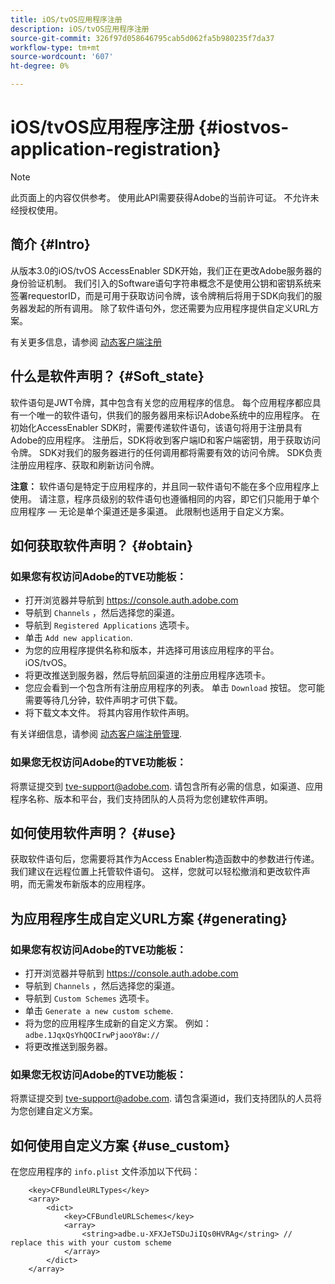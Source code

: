 ```yaml
---
title: iOS/tvOS应用程序注册
description: iOS/tvOS应用程序注册
source-git-commit: 326f97d058646795cab5d062fa5b980235f7da37
workflow-type: tm+mt
source-wordcount: '607'
ht-degree: 0%

---
```



# iOS/tvOS应用程序注册 {#iostvos-application-registration}

>[!NOTE]
>
>此页面上的内容仅供参考。 使用此API需要获得Adobe的当前许可证。 不允许未经授权使用。

## 简介 {#Intro}

从版本3.0的iOS/tvOS AccessEnabler SDK开始，我们正在更改Adobe服务器的身份验证机制。 我们引入的Software语句字符串概念不是使用公钥和密钥系统来签署requestorID，而是可用于获取访问令牌，该令牌稍后将用于SDK向我们的服务器发起的所有调用。 除了软件语句外，您还需要为应用程序提供自定义URL方案。

有关更多信息，请参阅 [动态客户端注册](/help/authentication/dynamic-client-registration.md)

## 什么是软件声明？ {#Soft_state}

软件语句是JWT令牌，其中包含有关您的应用程序的信息。 每个应用程序都应具有一个唯一的软件语句，供我们的服务器用来标识Adobe系统中的应用程序。 在初始化AccessEnabler SDK时，需要传递软件语句，该语句将用于注册具有Adobe的应用程序。 注册后，SDK将收到客户端ID和客户端密钥，用于获取访问令牌。 SDK对我们的服务器进行的任何调用都将需要有效的访问令牌。 SDK负责注册应用程序、获取和刷新访问令牌。

**注意：** 软件语句是特定于应用程序的，并且同一软件语句不能在多个应用程序上使用。 请注意，程序员级别的软件语句也遵循相同的内容，即它们只能用于单个应用程序 — 无论是单个渠道还是多渠道。 此限制也适用于自定义方案。

## 如何获取软件声明？ {#obtain}

### 如果您有权访问Adobe的TVE功能板：

- 打开浏览器并导航到 <https://console.auth.adobe.com>
- 导航到 `Channels` ，然后选择您的渠道。
- 导航到 `Registered Applications` 选项卡。
- 单击 `Add new application`.
- 为您的应用程序提供名称和版本，并选择可用该应用程序的平台。 iOS/tvOS。
- 将更改推送到服务器，然后导航回渠道的注册应用程序选项卡。
- 您应会看到一个包含所有注册应用程序的列表。 单击   `Download` 按钮。 您可能需要等待几分钟，软件声明才可供下载。
- 将下载文本文件。 将其内容用作软件声明。

有关详细信息，请参阅 [动态客户端注册管理](/help/authentication/dynamic-client-registration-management.md).

### 如果您无权访问Adobe的TVE功能板：

将票证提交到 <tve-support@adobe.com>. 请包含所有必需的信息，如渠道、应用程序名称、版本和平台，我们支持团队的人员将为您创建软件声明。

## 如何使用软件声明？ {#use}

获取软件语句后，您需要将其作为Access Enabler构造函数中的参数进行传递。 我们建议在远程位置上托管软件语句。 这样，您就可以轻松撤消和更改软件声明，而无需发布新版本的应用程序。

## 为应用程序生成自定义URL方案 {#generating}

### 如果您有权访问Adobe的TVE功能板：

- 打开浏览器并导航到 <https://console.auth.adobe.com>
- 导航到 `Channels` ，然后选择您的渠道。
- 导航到 `Custom Schemes` 选项卡。
- 单击 `Generate a new custom scheme`.
- 将为您的应用程序生成新的自定义方案。 例如： `adbe.1JqxQsYhQOCIrwPjaooY8w://`
- 将更改推送到服务器。

### 如果您无权访问Adobe的TVE功能板：

将票证提交到 <tve-support@adobe.com>. 请包含渠道id，我们支持团队的人员将为您创建自定义方案。

## 如何使用自定义方案 {#use_custom}

在您应用程序的 `info.plist` 文件添加以下代码：

```plist
    <key>CFBundleURLTypes</key>
    <array>
        <dict>
            <key>CFBundleURLSchemes</key>
            <array>
                <string>adbe.u-XFXJeTSDuJiIQs0HVRAg</string> // replace this with your custom scheme
            </array>
        </dict>
    </array>
```
